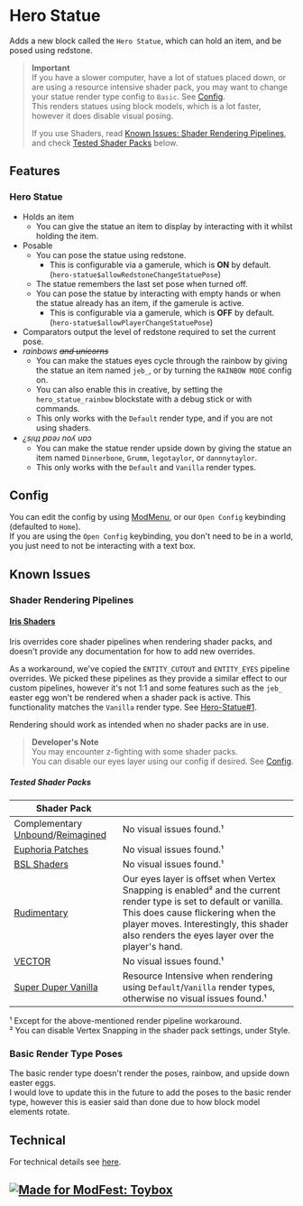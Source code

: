 # Hero Statue
Adds a new block called the `Hero Statue`, which can hold an item, and be posed using redstone.  

> **Important**  
> If you have a slower computer, have a lot of statues placed down, or are using a resource intensive shader pack, you may want to change your statue render type config to `Basic`. See [Config](#config).  
> This renders statues using block models, which is a lot faster, however it does disable visual posing.  
>
> If you use Shaders, read [Known Issues: Shader Rendering Pipelines](#shader-rendering-pipelines), and check [Tested Shader Packs](#tested-shader-packs) below.  


## Features
### Hero Statue
- Holds an item
  - You can give the statue an item to display by interacting with it whilst holding the item.  
- Posable  
  - You can pose the statue using redstone.  
    - This is configurable via a gamerule, which is **ON** by default. (`hero-statue$allowRedstoneChangeStatuePose`)  
  - The statue remembers the last set pose when turned off.  
  - You can pose the statue by interacting with empty hands or when the statue already has an item, if the gamerule is active.  
    - This is configurable via a gamerule, which is **OFF** by default. (`hero-statue$allowPlayerChangeStatuePose`)  
- Comparators output the level of redstone required to set the current pose.  
- *rainbows ~~and unicorns~~*  
  - You can make the statues eyes cycle through the rainbow by giving the statue an item named `jeb_`, or by turning the `RAINBOW MODE` config on.  
  - You can also enable this in creative, by setting the `hero_statue_rainbow` blockstate with a debug stick or with commands.  
  - This only works with the `Default` render type, and if you are not using shaders.  
- *¿sᴉɥʇ pɐǝɹ noʎ uɐɔ*  
  - You can make the statue render upside down by giving the statue an item named `Dinnerbone`, `Grumm`, `legotaylor`, or `dannnytaylor`.  
  - This only works with the `Default` and `Vanilla` render types.  


## Config
You can edit the config by using [ModMenu](https://modrinth.com/mod/modmenu), or our `Open Config` keybinding (defaulted to `Home`).  
If you are using the `Open Config` keybinding, you don't need to be in a world, you just need to not be interacting with a text box.  


## Known Issues
### Shader Rendering Pipelines
#### [Iris Shaders](https://www.irisshaders.dev/)
Iris overrides core shader pipelines when rendering shader packs, and doesn't provide any documentation for how to add new overrides.  

As a workaround, we've copied the `ENTITY_CUTOUT` and `ENTITY_EYES` pipeline overrides. We picked these pipelines as they provide a similar effect to our custom pipelines, however it's not 1:1 and some features such as the `jeb_` easter egg won't be rendered when a shader pack is active. This functionality matches the `Vanilla` render type. See [Hero-Statue#1](https://github.com/legotaylor/Hero-Statue/issues/1).  

Rendering should work as intended when no shader packs are in use.  

> **Developer's Note**  
> You may encounter z-fighting with some shader packs.  
> You can disable our eyes layer using our config if desired. See [Config](#config).

##### Tested Shader Packs
| Shader Pack                                                                                                                                   |                                                                                                                                                                                                                                                      |
|-----------------------------------------------------------------------------------------------------------------------------------------------|------------------------------------------------------------------------------------------------------------------------------------------------------------------------------------------------------------------------------------------------------|
| Complementary [Unbound](https://modrinth.com/shader/complementary-unbound)/[Reimagined](https://modrinth.com/shader/complementary-reimagined) | No visual issues found.¹                                                                                                                                                                                                                             |
| [Euphoria Patches](https://modrinth.com/mod/euphoria-patches)                                                                                 | No visual issues found.¹                                                                                                                                                                                                                             |
| [BSL Shaders](https://modrinth.com/shader/bsl-shaders)                                                                                        | No visual issues found.¹                                                                                                                                                                                                                             |
| [Rudimentary](https://modrinth.com/shader/rudimentary-ps1)                                                                                    | Our eyes layer is offset when Vertex Snapping is enabled² and the current render type is set to default or vanilla. This does cause flickering when the player moves. Interestingly, this shader also renders the eyes layer over the player's hand. |
| [VECTOR](https://modrinth.com/shader/vector)                                                                                                  | No visual issues found.¹                                                                                                                                                                                                                             |
| [Super Duper Vanilla](https://modrinth.com/shader/super-duper-vanilla)                                                                        | Resource Intensive when rendering using `Default`/`Vanilla` render types, otherwise no visual issues found.¹                                                                                                                                         |

¹ Except for the above-mentioned render pipeline workaround.  
² You can disable Vertex Snapping in the shader pack settings, under Style.  

### Basic Render Type Poses
The basic render type doesn't render the poses, rainbow, and upside down easter eggs.  
I would love to update this in the future to add the poses to the basic render type, however this is easier said than done due to how block model elements rotate.  


## Technical
For technical details see [here](https://github.com/legotaylor/Hero-Statue/blob/master/DEVELOPER_README.md).  


## [![Made for ModFest: Toybox](https://raw.githubusercontent.com/ModFest/art/refs/heads/v2/badge/svg/toybox/cozy.svg)](https://modfest.net/toybox)

